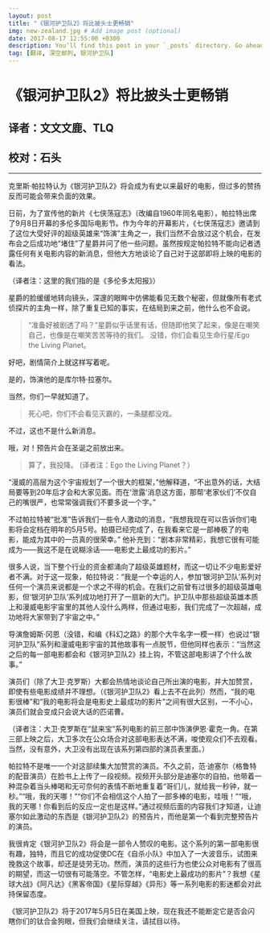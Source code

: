 ```yaml
---
layout: post
title: "《银河护卫队2》将比披头士更畅销"
img: new-zealand.jpg # Add image post (optional)
date: 2017-08-17 12:55:00 +0300
description: You’ll find this post in your `_posts` directory. Go ahead and edit it and re-build the site to see your changes. # Add post description (optional)
tag: [翻译, 深空邮列, 银河护卫队]
---
```


# 《银河护卫队2》将比披头士更畅销

## 译者：文文文鹿、TLQ  
## 校对：石头 

---

克里斯·帕拉特认为《银河护卫队2》将会成为有史以来最好的电影，但过多的赞扬反而可能会带来负面的效果。

日前，为了宣传他的新片《七侠荡寇志》（改编自1960年同名电影），帕拉特出席了9月8日开幕的多伦多国际电影节。作为今年的开幕影片，《七侠荡寇志》邀请到了这位大受好评的超级英雄来“饰演”主角之一，我们当然不会放过这个机会，在发布会之后成功地“堵住”了星爵并问了他一些问题。虽然按规定帕拉特不能向记者透露任何有关电影内容的新消息，但他大方地谈论了自己对于这部即将上映的电影的看法。

（译者注：这里的我们指的是《多伦多太阳报》）

星爵的脸缓缓地转向镜头，深邃的眼眸中仿佛能看见无数个秘密，但就像所有老式侦探片的主角一样，除了重复已知的事实，在结局到来之前，他什么也不会说。
    
> “准备好被剧透了吗？”星爵似乎话里有话，但随即他笑了起来，像是在嘲笑自己，也像是在嘲笑苦苦等待的我们。
没错，你们会看见生命行星/Ego the Living Planet。

好吧，剧情简介上就这样写着呢。

是的，饰演他的是库尔特·拉塞尔。

当然，你们一早就知道了。

> 死心吧，你们不会看见灭霸的，一条腿都没戏。

不过，这也不是什么新消息。

哦，对！预告片会在圣诞之前放出来。

> 算了，我投降。
(译者注：Ego the Living Planet？）

“漫威的高层为这个宇宙规划了一个很大的框架，”他解释道，“不出意外的话，大结局要等到20年后才会和大家见面。而在‘泄露’消息这方面，那帮‘老家伙们’不仅自己的嘴很严，也常常强调我们不要多说一个字。”

不过帕拉特被“批准”告诉我们一些令人激动的消息，“我想我现在可以告诉你们电影将会定档在明年的5月5号。拍摄已经完成了，在我看来它是一部棒极了的电影，能成为其中的一员真的很荣幸。”
他补充到：“剧本非常精彩，我想它很有可能成为——我这不是在说糊涂话——电影史上最成功的影片。”

很多人说，当下整个行业的资金都涌向了超级英雄题材，而这一切让不少电影爱好者不满。对于这一现象，帕拉特说：“我是一个幸运的人，参加‘银河护卫队’系列对任何一个演员来说都是一个求之不得的机会。在我们之前曾有过很多的超级英雄电影，但‘银河护卫队’系列成功地打开了一扇新的大门。护卫队中那些超级英雄本质上和漫威电影宇宙里的其他人没什么两样，但通过电影，我们完成了一次超越，成功地将大家带到了宇宙之中。”

导演詹姆斯·冈恩（没错，和编《科幻之路》的那个大牛名字一模一样）也说过“银河护卫队”系列和漫威电影宇宙的其他故事有一点脱节，但他同样也表示：“当然这之后的每一部电影都会和《银河护卫队2》挂上钩，不管这部电影讲了个什么故事。”

演员们（除了大卫·克罗斯）大都会热情地谈论自己所出演的电影，并大加赞赏，即使有些电影成绩并不理想。（《银河护卫队2》看上去不在此列）然而，“我的电影很棒”和“我的电影将会是电影史上最成功的影片”之间有很大区别，一不小心，演员们就会变成只会说大话的匹诺曹。

（译者注：大卫·克罗斯在“鼠来宝”系列电影的前三部中饰演伊恩·霍克一角。在第三部上映之后，大卫多次在公众场合对这部电影表达不满，唆使观众们不去观看。当然，没有意外，大卫没有出现在该系列第四部的演员表里面。）

帕拉特不是唯一一个对这部续集大加赞赏的演员。不久之前，范·迪塞尔（格鲁特的配音演员）在脸书上上传了一段视频。视频开头部分是迪塞尔的自拍，他带着一种混杂着当头棒喝和无可奈何的表情不断地重复着“哥们儿，就给我一秒钟，就一秒。”“哦，我的天哪！”“你们不会相信这个人拍了一部多棒的电影，哇哦！”“哦，我的天哪！你看到后的反应一定也是这样。”通过视频后面的内容我们才知道，让迪塞尔如此激动的东西是《银河护卫队2》的预告片，而他是第一个看到完整预告片的演员。

我很肯定《银河护卫队2》将会是一部令人赞叹的电影。这个系列的第一部电影很有趣，独特，而且它的成功促使DC在《自杀小队》中加入了一大波音乐，试图来挽救这个故事，却还是徒劳无功。然而，演员的这些行为也使公众对电影有了很高的期望，而这一切很有可能落空。不管怎样，“电影史上最成功的影片”？我想《星球大战》《阿凡达》《黑客帝国》《星际穿越》《异形》等一系列电影的影迷都会对此持保留态度。

《银河护卫队2》将于2017年5月5日在美国上映，现在我还不能断定它是否会闪瞎你们的钛合金狗眼，但我们会继续关注，请拭目以待。